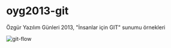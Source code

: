 oyg2013-git
===========

Özgür Yazılım Günleri 2013, "İnsanlar için GIT" sunumu örnekleri

![git-flow](https://raw.github.com/vigo/oyg2013-git/master/git-flow.png)
